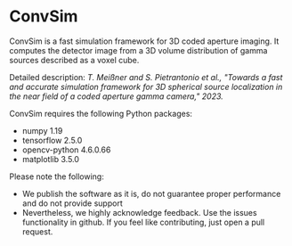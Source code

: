 # ConvSim

ConvSim is a fast simulation framework for 3D coded aperture imaging. It computes the detector image from a 3D volume distribution of gamma sources described as a voxel cube.  

Detailed description:
*T. Meißner and S. Pietrantonio et al., "Towards a fast and accurate simulation framework for 3D spherical source
localization in the near field of a coded aperture gamma camera," 2023.* 

ConvSim requires the following Python packages:
* numpy 1.19
* tensorflow 2.5.0
* opencv-python 4.6.0.66
* matplotlib 3.5.0

Please note the following:
* We publish the software as it is, do not guarantee proper performance and do not provide support
* Nevertheless, we highly acknowledge feedback. Use the issues functionality in github. If you feel like contributing, just open a pull request.

